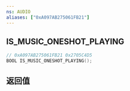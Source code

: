 ```yaml
---
ns: AUDIO
aliases: ["0xA097AB275061FB21"]
---
```

## IS_MUSIC_ONESHOT_PLAYING

```c
// 0xA097AB275061FB21 0x2705C4D5
BOOL IS_MUSIC_ONESHOT_PLAYING();
```


## 返回值
